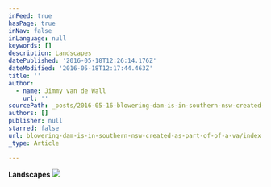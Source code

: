 ```yaml
---
inFeed: true
hasPage: true
inNav: false
inLanguage: null
keywords: []
description: Landscapes
datePublished: '2016-05-18T12:26:14.176Z'
dateModified: '2016-05-18T12:17:44.463Z'
title: ''
author:
  - name: Jimmy van de Wall
    url: ''
sourcePath: _posts/2016-05-16-blowering-dam-is-in-southern-nsw-created-as-part-of-of-a-va.md
authors: []
publisher: null
starred: false
url: blowering-dam-is-in-southern-nsw-created-as-part-of-of-a-va/index.html
_type: Article

---
```

**Landscapes**
![](https://the-grid-user-content.s3-us-west-2.amazonaws.com/989526d1-4b6c-49dc-8783-a1ca33d1ec7a.jpg)